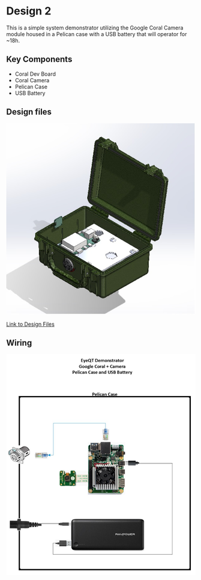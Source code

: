 # Design 2

This is a simple system demonstrator utilizing the Google Coral Camera module housed in a Pelican case with a USB battery that will operator for ~18h.

## Key Components
- Coral Dev Board 
- Coral Camera
- Pelican Case
- USB Battery 

## Design files

![SolidWorks Image](documentation/images/006.jpg)

[Link to Design Files](3d-design-files)

## Wiring

![wiring](documentation/images/002.jpeg)